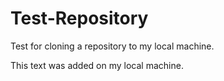 # Test-Repository
Test for cloning a repository to my local machine.

This text was added on my local machine.
